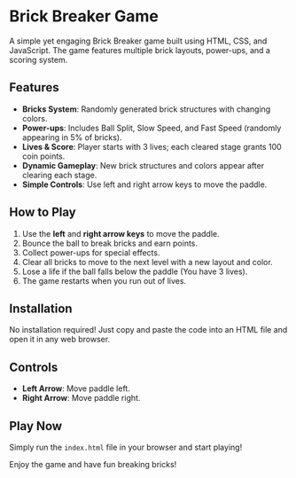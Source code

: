 # Brick Breaker Game

A simple yet engaging Brick Breaker game built using HTML, CSS, and JavaScript. The game features multiple brick layouts, power-ups, and a scoring system.

## Features
- **Bricks System**: Randomly generated brick structures with changing colors.
- **Power-ups**: Includes Ball Split, Slow Speed, and Fast Speed (randomly appearing in 5% of bricks).
- **Lives & Score**: Player starts with 3 lives; each cleared stage grants 100 coin points.
- **Dynamic Gameplay**: New brick structures and colors appear after clearing each stage.
- **Simple Controls**: Use left and right arrow keys to move the paddle.

## How to Play
1. Use the **left** and **right arrow keys** to move the paddle.
2. Bounce the ball to break bricks and earn points.
3. Collect power-ups for special effects.
4. Clear all bricks to move to the next level with a new layout and color.
5. Lose a life if the ball falls below the paddle (You have 3 lives).
6. The game restarts when you run out of lives.

## Installation
No installation required! Just copy and paste the code into an HTML file and open it in any web browser.

## Controls
- **Left Arrow**: Move paddle left.
- **Right Arrow**: Move paddle right.

## Play Now
Simply run the `index.html` file in your browser and start playing!

Enjoy the game and have fun breaking bricks!

